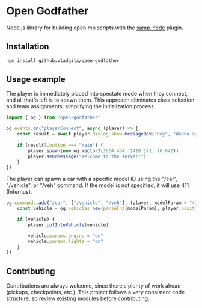 # Open Godfather

Node.js library for building open.mp scripts with the [samp-node](https://github.com/AmyrAhmady/samp-node) plugin.

## Installation

```bash
npm install github:vladgitx/open-godfather
```
    
## Usage example

The player is immediately placed into spectate mode when they connect, and all that's left is to spawn them. This approach eliminates class selection and team assignments, simplifying the initialization process.

```typescript
import { og } from "open-godfather"

og.events.on("playerConnect", async (player) => {
    const result = await player.dialog.show.messageBox("Hey", "Wanna spawn?", "Yes", "No")
	
    if (result?.button === "main") {
        player.spawn(new og.Vector3(1664.464, 1410.141, 10.642))
        player.sendMessage("Welcome to the server!")
    }
})
```

The player can spawn a car with a specific model ID using the "/car", "/vehicle", or "/veh" command. If the model is not specified, it will use 411 (Infernus).

```typescript
og.commands.add("/car", ["/vehicle", "/veh"], (player, modelParam = "411") => {
    const vehicle = og.vehicles.new(parseInt(modelParam), player.position, player.rotation)

    if (vehicle) {
        player.putIntoVehicle(vehicle)

        vehicle.params.engine = "on"
        vehicle.params.lights = "on"
    }
})
```

## Contributing

Contributions are always welcome, since there's plenty of work ahead (pickups, checkpoints, etc.). This project follows a very consistent code structure, so review existing modules before contributing.
